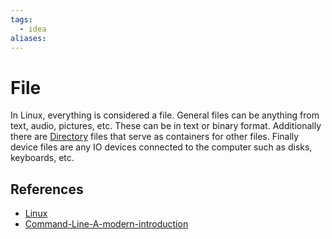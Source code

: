 ```yaml
---
tags:
  - idea
aliases:
---
```


# File

In Linux, everything is considered a file. General files can be anything from text, audio, pictures, etc. These can be in text or binary format. Additionally there are [Directory](Directory.md) files that serve as containers for other files. Finally device files are any IO devices connected to the computer such as disks, keyboards, etc.

## References

- [Linux](Linux.md)
- [Command-Line-A-modern-introduction](Command-Line-A-modern-introduction.md)
